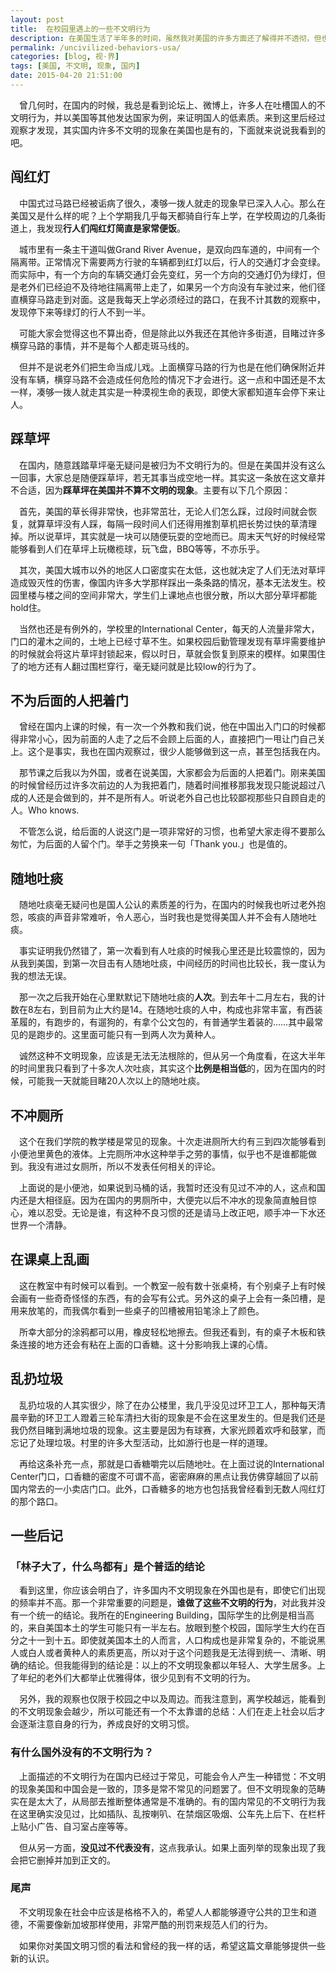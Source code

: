 ```yaml
---
layout: post
title:  在校园里遇上的一些不文明行为
description: 在美国生活了半年多的时间，虽然我对美国的许多方面还了解得并不透彻，但也确实看到了不少现象。今天来说说在美国，主要是在校园里遇到的一些不文明的行为，主要是在学校里。
permalink: /uncivilized-behaviors-usa/
categories: [blog, 视·界]
tags: [美国, 不文明, 现象, 国内]
date: 2015-04-20 21:51:00
--- 
```


　曾几何时，在国内的时候，我总是看到论坛上、微博上，许多人在吐槽国人的不文明行为，并以美国等其他发达国家为例，来证明国人的低素质。来到这里后经过观察才发现，其实国内许多不文明的现象在美国也是有的，下面就来说说我看到的吧。

## 闯红灯

　中国式过马路已经被诟病了很久，凑够一拨人就走的现象早已深入人心。那么在美国又是什么样的呢？上个学期我几乎每天都骑自行车上学，在学校周边的几条街道上，我发现**行人们闯红灯简直是家常便饭**。

　城市里有一条主干道叫做Grand River Avenue，是双向四车道的，中间有一个隔离带。正常情况下需要两方行驶的车辆都到红灯以后，行人的交通灯才会变绿。而实际中，有一个方向的车辆交通灯会先变红，另一个方向的交通灯仍为绿灯，但是老外们已经迫不及待地往隔离带上走了，如果另一个方向没有车驶过来，他们径直横穿马路走到对面。这是我每天上学必须经过的路口，在我不计其数的观察中，发现停下来等绿灯的行人不到一半。

　可能大家会觉得这也不算出奇，但是除此以外我还在其他许多街道，目睹过许多横穿马路的事情，并不是每个人都走斑马线的。

　但并不是说老外们把生命当成儿戏。上面横穿马路的行为也是在他们确保附近并没有车辆，横穿马路不会造成任何危险的情况下才会进行。这一点和中国还是不太一样，凑够一拨人就走其实是一种漠视生命的表现，即使大家都知道车会停下来让人。

## 踩草坪

　在国内，随意践踏草坪毫无疑问是被归为不文明行为的。但是在美国并没有这么一回事，大家总是随便踩草坪，若无其事当成空地一样。其实这一条放在这文章并不合适，因为**踩草坪在美国并不算不文明的现象**。主要有以下几个原因：

　首先，美国的草长得非常快，也非常茁壮，无论人们怎么踩，过段时间就会恢复，就算草坪没有人踩，每隔一段时间人们还得用推割草机把长势过快的草清理掉。所以说草坪，其实就是一块可以随便玩耍的空地而已。周末天气好的时候经常能够看到人们在草坪上玩橄榄球，玩飞盘，BBQ等等，不亦乐乎。

　其次，美国大城市以外的地区人口密度实在太低，这也就决定了人们无法对草坪造成毁灭性的伤害，像国内许多大学那样踩出一条条路的情况，基本无法发生。校园里楼与楼之间的空间非常大，学生们上课地点也很分散，所以大部分草坪都能hold住。

　当然也还是有例外的，学校里的International Center，每天的人流量非常大，门口的灌木之间的，土地上已经寸草不生。如果校园后勤管理发现有草坪需要维护的时候就会将这片草坪封锁起来，假以时日，草就会恢复到原来的模样。如果围住了的地方还有人翻过围栏穿行，毫无疑问就是比较low的行为了。

## 不为后面的人把着门

　曾经在国内上课的时候，有一次一个外教和我们说，他在中国出入门口的时候都得非常小心，因为前面的人走了之后不会顾上后面的人，直接把门一甩让门自己关上。这个是事实，我也在国内观察过，很少人能够做到这一点，甚至包括我在内。

　那节课之后我以为外国，或者在说美国，大家都会为后面的人把着门。刚来美国的时候曾经历过许多次前边的人为我把着门，随着时间推移那我发现只能说超过八成的人还是会做到的，并不是所有人。听说老外自己也比较鄙视那些只自顾自走的人。Who knows.

　不管怎么说，给后面的人说这门是一项非常好的习惯，也希望大家走得不要那么匆忙，为后面的人留个门。举手之劳换来一句「Thank you.」也是值的。

## 随地吐痰

　随地吐痰毫无疑问也是国人公认的素质差的行为，在国内的时候我也听过老外抱怨，咳痰的声音非常难听，令人恶心，当时我也是觉得美国人并不会有人随地吐痰。

　事实证明我仍然错了，第一次看到有人吐痰的时候我心里还是比较震惊的，因为从我到美国，到第一次目击有人随地吐痰，中间经历的时间也比较长，我一度认为我的想法无误。

　那一次之后我开始在心里默默记下随地吐痰的**人次**。到去年十二月左右，我的计数在8左右，到目前为止大约是14。在随地吐痰的人中，构成也非常丰富，有西装革履的，有跑步的，有遛狗的，有拿个公文包的，有普通学生着装的……其中最常见的是跑步的。这里面可能只有一到两人次为黄种人。

　诚然这种不文明现象，应该是无法无法根除的，但从另一个角度看，在这大半年的时间里我只看到了十多次人次吐痰，其实这个**比例是相当低**的，因为在国内的时候，可能我一天就能目睹20人次以上的随地吐痰。

## 不冲厕所

　这个在我们学院的教学楼是常见的现象。十次走进厕所大约有三到四次能够看到小便池里黄色的液体。上完厕所冲水这种举手之劳的事情，似乎也不是谁都能做到。我没有进过女厕所，所以不发表任何相关的评论。

　上面说的是小便池，如果说到马桶的话，我暂时还没有见过不冲的人，这点和国内还是大相径庭。因为在国内的男厕所中，大便完以后不冲水的现象简直触目惊心，难以忍受。无论是谁，有这种不良习惯的还是请马上改正吧，顺手冲一下水还世界一个清静。

## 在课桌上乱画

　这在教室中有时候可以看到。一个教室一般有数十张桌椅，有个别桌子上有时候会画有一些奇奇怪怪的东西，有的会写有公式。另外这的桌子上会有一条凹槽，是用来放笔的，而我偶尔看到一些桌子的凹槽被用铅笔涂上了颜色。

　所幸大部分的涂鸦都可以用，橡皮轻松地擦去。但我还看到，有的桌子木板和铁条连接的地方还会有粘在上面的口香糖。这十分影响我上课的心情。

## 乱扔垃圾

　乱扔垃圾的人其实很少，除了在办公楼里，我几乎没见过环卫工人，那种每天清晨辛勤的环卫工人蹬着三轮车清扫大街的现象是不会在这里发生的。但是我们还是我仍然目睹到满地垃圾的现象。这主要是因为有球赛，大家光顾着欢呼和鼓掌，而忘记了处理垃圾。村里的许多大型活动，比如游行也是一样的道理。

　再给这条补充一点，那就是口香糖嚼完以后随地吐。在上面过说的International Center门口，口香糖的密度不可谓不高，密密麻麻的黑点让我仿佛穿越回了以前国内常去的一小卖店门口。此外，口香糖多的地方也包括我曾经看到无数人闯红灯的那个路口。

## 一些后记

### 「林子大了，什么鸟都有」是个普适的结论

　看到这里，你应该会明白了，许多国内不文明现象在外国也是有，即使它们出现的频率并不高。那一个非常重要的问题是，**谁做了这些不文明的行为**，对此我并没有一个统一的结论。我所在的Engineering Building，国际学生的比例是相当高的，来自美国本土的学生可能只有一半左右。放眼到整个校园，国际学生大约在百分之十一到十五。即使就美国本土的人而言，人口构成也是非常复杂的，不能说黑人或白人或者黄种人的素质更高，所以对于这个问题我是无法得到统一、清晰、明确的结论。但我能得到的结论是：以上的不文明现象都以年轻人、大学生居多。上了年纪的老外们大都举止优雅得体，很少见到有不文明的行为。

　另外，我的观察也仅限于校园之中以及周边。而我注意到，离学校越远，能看到的不文明现象会越少，所以可能还有一个不太靠谱的总结：人们在走上社会以后才会逐渐注意自身的行为，养成良好的文明习惯。

### 有什么国外没有的不文明行为？

　上面描述的不文明行为在国内已经过于常见，可能会令人产生一种错觉：不文明的现象美国和中国会是一致的，顶多是常不常见的问题罢了。但不文明现象的范畴实在是太大了，从局部去推断整体通常是不准确的。有的国内常见的不文明行为我在这里确实没见过，比如插队、乱按喇叭、在禁烟区吸烟、公车先上后下、在栏杆上贴小广告、自习室占座等等。

　但从另一方面，**没见过不代表没有**，这点我承认。如果上面列举的现象出现了我会把它删掉并加到正文的。

### 尾声 

　不文明现象在社会中应该是格格不入的，希望人人都能够遵守公共的卫生和道德，不需要像新加坡那样使用，非常严酷的刑罚来规范人们的行为。

　如果你对美国文明习惯的看法和曾经的我一样的话，希望这篇文章能够提供一些新的认识。

